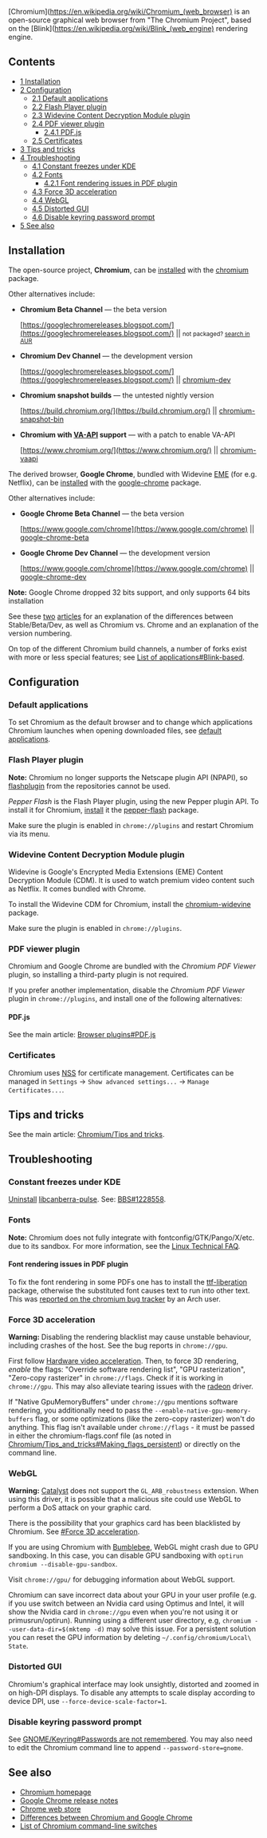 [Chromium](https://en.wikipedia.org/wiki/Chromium_(web_browser) is an open-source graphical web browser from "The Chromium Project", based on the [Blink](https://en.wikipedia.org/wiki/Blink_(web_engine) rendering engine.

## Contents

*   [1 Installation](#Installation)
*   [2 Configuration](#Configuration)
    *   [2.1 Default applications](#Default_applications)
    *   [2.2 Flash Player plugin](#Flash_Player_plugin)
    *   [2.3 Widevine Content Decryption Module plugin](#Widevine_Content_Decryption_Module_plugin)
    *   [2.4 PDF viewer plugin](#PDF_viewer_plugin)
        *   [2.4.1 PDF.js](#PDF.js)
    *   [2.5 Certificates](#Certificates)
*   [3 Tips and tricks](#Tips_and_tricks)
*   [4 Troubleshooting](#Troubleshooting)
    *   [4.1 Constant freezes under KDE](#Constant_freezes_under_KDE)
    *   [4.2 Fonts](#Fonts)
        *   [4.2.1 Font rendering issues in PDF plugin](#Font_rendering_issues_in_PDF_plugin)
    *   [4.3 Force 3D acceleration](#Force_3D_acceleration)
    *   [4.4 WebGL](#WebGL)
    *   [4.5 Distorted GUI](#Distorted_GUI)
    *   [4.6 Disable keyring password prompt](#Disable_keyring_password_prompt)
*   [5 See also](#See_also)

## Installation

The open-source project, **Chromium**, can be [installed](/index.php/Install "Install") with the [chromium](https://www.archlinux.org/packages/?name=chromium) package.

Other alternatives include:

*   **Chromium Beta Channel** — the beta version

	[https://googlechromereleases.blogspot.com/](https://googlechromereleases.blogspot.com/) || <small>not packaged? [search in AUR](https://aur.archlinux.org/packages/?K=chromium-beta)</small>

*   **Chromium Dev Channel** — the development version

	[https://googlechromereleases.blogspot.com/](https://googlechromereleases.blogspot.com/) || [chromium-dev](https://aur.archlinux.org/packages/chromium-dev/)

*   **Chromium snapshot builds** — the untested nightly version

	[https://build.chromium.org/](https://build.chromium.org/) || [chromium-snapshot-bin](https://aur.archlinux.org/packages/chromium-snapshot-bin/)

*   **Chromium with [VA-API](/index.php/VA-API "VA-API") support** — with a patch to enable VA-API

	[https://www.chromium.org/](https://www.chromium.org/) || [chromium-vaapi](https://aur.archlinux.org/packages/chromium-vaapi/)

The derived browser, **Google Chrome**, bundled with Widevine [EME](https://en.wikipedia.org/wiki/Encrypted_Media_Extensions "wikipedia:Encrypted Media Extensions") (for e.g. Netflix), can be [installed](/index.php/Install "Install") with the [google-chrome](https://aur.archlinux.org/packages/google-chrome/) package.

Other alternatives include:

*   **Google Chrome Beta Channel** — the beta version

	[https://www.google.com/chrome](https://www.google.com/chrome) || [google-chrome-beta](https://aur.archlinux.org/packages/google-chrome-beta/)

*   **Google Chrome Dev Channel** — the development version

	[https://www.google.com/chrome](https://www.google.com/chrome) || [google-chrome-dev](https://aur.archlinux.org/packages/google-chrome-dev/)

**Note:** Google Chrome dropped 32 bits support, and only supports 64 bits installation

See these [two](https://chromium.googlesource.com/chromium/src/+/master/docs/chromium_browser_vs_google_chrome.md) [articles](http://news.softpedia.com/news/Google-Chrome-vs-Chromium-Understanding-Stable-Beta-Dev-Releases-and-Version-No-140060.shtml) for an explanation of the differences between Stable/Beta/Dev, as well as Chromium vs. Chrome and an explanation of the version numbering.

On top of the different Chromium build channels, a number of forks exist with more or less special features; see [List of applications#Blink-based](/index.php/List_of_applications#Blink-based "List of applications").

## Configuration

### Default applications

To set Chromium as the default browser and to change which applications Chromium launches when opening downloaded files, see [default applications](/index.php/Default_applications "Default applications").

### Flash Player plugin

**Note:** Chromium no longer supports the Netscape plugin API (NPAPI), so [flashplugin](https://www.archlinux.org/packages/?name=flashplugin) from the repositories cannot be used.

*Pepper Flash* is the Flash Player plugin, using the new Pepper plugin API. To install it for Chromium, [install](/index.php/Install "Install") it the [pepper-flash](https://aur.archlinux.org/packages/pepper-flash/) package.

Make sure the plugin is enabled in `chrome://plugins` and restart Chromium via its menu.

### Widevine Content Decryption Module plugin

Widevine is Google's Encrypted Media Extensions (EME) Content Decryption Module (CDM). It is used to watch premium video content such as Netflix. It comes bundled with Chrome.

To install the Widevine CDM for Chromium, install the [chromium-widevine](https://aur.archlinux.org/packages/chromium-widevine/) package.

Make sure the plugin is enabled in `chrome://plugins`.

### PDF viewer plugin

Chromium and Google Chrome are bundled with the *Chromium PDF Viewer* plugin, so installing a third-party plugin is not required.

If you prefer another implementation, disable the *Chromium PDF Viewer* plugin in `chrome://plugins`, and install one of the following alternatives:

#### PDF.js

See the main article: [Browser plugins#PDF.js](/index.php/Browser_plugins#PDF.js "Browser plugins")

### Certificates

Chromium uses [NSS](/index.php/Network_Security_Services "Network Security Services") for certificate management. Certificates can be managed in `Settings` → `Show advanced settings...` → `Manage Certificates...`.

## Tips and tricks

See the main article: [Chromium/Tips and tricks](/index.php/Chromium/Tips_and_tricks "Chromium/Tips and tricks").

## Troubleshooting

### Constant freezes under KDE

[Uninstall](/index.php/Uninstall "Uninstall") [libcanberra-pulse](https://www.archlinux.org/packages/?name=libcanberra-pulse). See: [BBS#1228558](https://bbs.archlinux.org/viewtopic.php?pid=1228558).

### Fonts

**Note:** Chromium does not fully integrate with fontconfig/GTK/Pango/X/etc. due to its sandbox. For more information, see the [Linux Technical FAQ](https://dev.chromium.org/developers/linux-technical-faq).

#### Font rendering issues in PDF plugin

To fix the font rendering in some PDFs one has to install the [ttf-liberation](https://www.archlinux.org/packages/?name=ttf-liberation) package, otherwise the substituted font causes text to run into other text. This was [reported on the chromium bug tracker](https://code.google.com/p/chromium/issues/detail?id=369991) by an Arch user.

### Force 3D acceleration

**Warning:** Disabling the rendering blacklist may cause unstable behaviour, including crashes of the host. See the bug reports in `chrome://gpu`.

First follow [Hardware video acceleration](/index.php/Hardware_video_acceleration "Hardware video acceleration"). Then, to force 3D rendering, *enable* the flags: "Override software rendering list", "GPU rasterization", "Zero-copy rasterizer" in `chrome://flags`. Check if it is working in `chrome://gpu`. This may also alleviate tearing issues with the [radeon](/index.php/Radeon "Radeon") driver.

If "Native GpuMemoryBuffers" under `chrome://gpu` mentions software rendering, you additionally need to pass the `--enable-native-gpu-memory-buffers` flag, or some optimizations (like the zero-copy rasterizer) won't do anything. This flag isn't available under `chrome://flags` - it must be passed in either the chromium-flags.conf file (as noted in [Chromium/Tips_and_tricks#Making_flags_persistent](/index.php/Chromium/Tips_and_tricks#Making_flags_persistent "Chromium/Tips and tricks")) or directly on the command line.

### WebGL

**Warning:** [Catalyst](/index.php/Catalyst "Catalyst") does not support the `GL_ARB_robustness` extension. When using this driver, it is possible that a malicious site could use WebGL to perform a DoS attack on your graphic card.

There is the possibility that your graphics card has been blacklisted by Chromium. See [#Force 3D acceleration](#Force_3D_acceleration).

If you are using Chromium with [Bumblebee](/index.php/Bumblebee "Bumblebee"), WebGL might crash due to GPU sandboxing. In this case, you can disable GPU sandboxing with `optirun chromium --disable-gpu-sandbox`.

Visit `chrome://gpu/` for debugging information about WebGL support.

Chromium can save incorrect data about your GPU in your user profile (e.g. if you use switch between an Nvidia card using Optimus and Intel, it will show the Nvidia card in `chrome://gpu` even when you're not using it or primusrun/optirun). Running using a different user directory, e.g, `chromium --user-data-dir=$(mktemp -d)` may solve this issue. For a persistent solution you can reset the GPU information by deleting `~/.config/chromium/Local\ State`.

### Distorted GUI

Chromium's graphical interface may look unsightly, distorted and zoomed in on high-DPI displays. To disable any attempts to scale display according to device DPI, use `--force-device-scale-factor=1`.

### Disable keyring password prompt

See [GNOME/Keyring#Passwords are not remembered](/index.php/GNOME/Keyring#Passwords_are_not_remembered "GNOME/Keyring"). You may also need to edit the Chromium command line to append `--password-store=gnome`.

## See also

*   [Chromium homepage](https://www.chromium.org/)
*   [Google Chrome release notes](https://googlechromereleases.blogspot.com)
*   [Chrome web store](https://chrome.google.com/webstore/category/home)
*   [Differences between Chromium and Google Chrome](https://en.wikipedia.org/wiki/Chromium_(web_browser)#Differences_from_Google_Chrome "wikipedia:Chromium (web browser)")
*   [List of Chromium command-line switches](http://peter.sh/experiments/chromium-command-line-switches/)